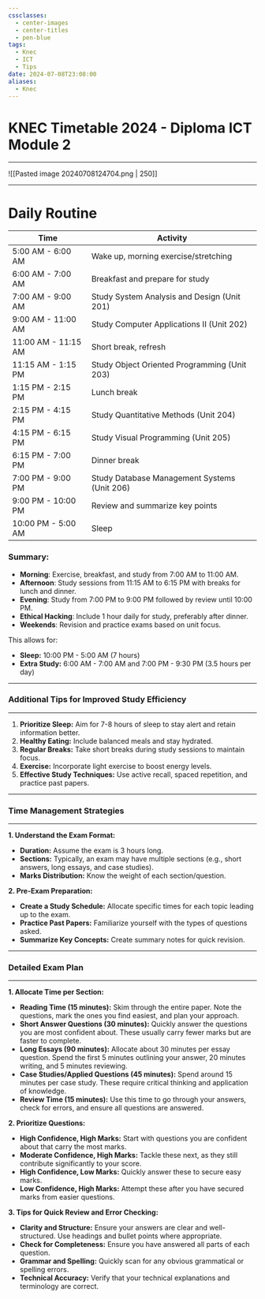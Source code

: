 ```yaml
---
cssclasses:
  - center-images
  - center-titles
  - pen-blue
tags:
  - Knec
  - ICT
  - Tips
date: 2024-07-08T23:08:00
aliases:
  - Knec
---
```

# KNEC Timetable 2024 - Diploma ICT Module 2

---
![[Pasted image 20240708124704.png | 250]] 

---
# Daily Routine

| Time          | Activity                                     |
|---------------|----------------------------------------------|
| 5:00 AM - 6:00 AM | Wake up, morning exercise/stretching       |
| 6:00 AM - 7:00 AM | Breakfast and prepare for study            |
| 7:00 AM - 9:00 AM | Study System Analysis and Design (Unit 201) |
| 9:00 AM - 11:00 AM | Study Computer Applications II (Unit 202)  |
| 11:00 AM - 11:15 AM | Short break, refresh                      |
| 11:15 AM - 1:15 PM | Study Object Oriented Programming (Unit 203) |
| 1:15 PM - 2:15 PM | Lunch break                                 |
| 2:15 PM - 4:15 PM | Study Quantitative Methods (Unit 204)       |
| 4:15 PM - 6:15 PM | Study Visual Programming (Unit 205)         |
| 6:15 PM - 7:00 PM | Dinner break                                |
| 7:00 PM - 9:00 PM | Study Database Management Systems (Unit 206)|
| 9:00 PM - 10:00 PM | Review and summarize key points            |
| 10:00 PM - 5:00 AM | Sleep                                       |

### Summary:

- **Morning**: Exercise, breakfast, and study from 7:00 AM to 11:00 AM.
- **Afternoon**: Study sessions from 11:15 AM to 6:15 PM with breaks for lunch and dinner.
- **Evening**: Study from 7:00 PM to 9:00 PM followed by review until 10:00 PM.
- **Ethical Hacking**: Include 1 hour daily for study, preferably after dinner.
- **Weekends**: Revision and practice exams based on unit focus.

This allows for:

- **Sleep:** 10:00 PM - 5:00 AM (7 hours)
- **Extra Study:** 6:00 AM - 7:00 AM and 7:00 PM - 9:30 PM (3.5 hours per day)

---
### Additional Tips for Improved Study Efficiency
---
1. **Prioritize Sleep:** Aim for 7-8 hours of sleep to stay alert and retain information better.
2. **Healthy Eating:** Include balanced meals and stay hydrated.
3. **Regular Breaks:** Take short breaks during study sessions to maintain focus.
4. **Exercise:** Incorporate light exercise to boost energy levels.
5. **Effective Study Techniques:** Use active recall, spaced repetition, and practice past papers.
---
### Time Management Strategies
---
**1. Understand the Exam Format:**
   - **Duration:** Assume the exam is 3 hours long.
   - **Sections:** Typically, an exam may have multiple sections (e.g., short answers, long essays, and case studies).
   - **Marks Distribution:** Know the weight of each section/question.

**2. Pre-Exam Preparation:**
   - **Create a Study Schedule:** Allocate specific times for each topic leading up to the exam.
   - **Practice Past Papers:** Familiarize yourself with the types of questions asked.
   - **Summarize Key Concepts:** Create summary notes for quick revision.
---
### Detailed Exam Plan
---
**1. Allocate Time per Section:**
   - **Reading Time (15 minutes):** Skim through the entire paper. Note the questions, mark the ones you find easiest, and plan your approach.
   - **Short Answer Questions (30 minutes):** Quickly answer the questions you are most confident about. These usually carry fewer marks but are faster to complete.
   - **Long Essays (90 minutes):** Allocate about 30 minutes per essay question. Spend the first 5 minutes outlining your answer, 20 minutes writing, and 5 minutes reviewing.
   - **Case Studies/Applied Questions (45 minutes):** Spend around 15 minutes per case study. These require critical thinking and application of knowledge.
   - **Review Time (15 minutes):** Use this time to go through your answers, check for errors, and ensure all questions are answered.

**2. Prioritize Questions:**
   - **High Confidence, High Marks:** Start with questions you are confident about that carry the most marks.
   - **Moderate Confidence, High Marks:** Tackle these next, as they still contribute significantly to your score.
   - **High Confidence, Low Marks:** Quickly answer these to secure easy marks.
   - **Low Confidence, High Marks:** Attempt these after you have secured marks from easier questions.

**3. Tips for Quick Review and Error Checking:**
   - **Clarity and Structure:** Ensure your answers are clear and well-structured. Use headings and bullet points where appropriate.
   - **Check for Completeness:** Ensure you have answered all parts of each question.
   - **Grammar and Spelling:** Quickly scan for any obvious grammatical or spelling errors.
   - **Technical Accuracy:** Verify that your technical explanations and terminology are correct.